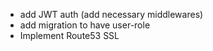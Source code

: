 - add JWT auth (add necessary middlewares)
- add migration to have user-role
- Implement Route53 SSL